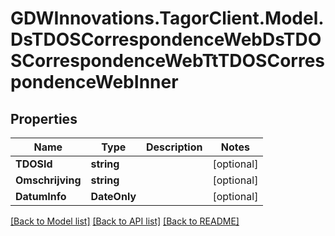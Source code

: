 # GDWInnovations.TagorClient.Model.DsTDOSCorrespondenceWebDsTDOSCorrespondenceWebTtTDOSCorrespondenceWebInner

## Properties

Name | Type | Description | Notes
------------ | ------------- | ------------- | -------------
**TDOSId** | **string** |  | [optional] 
**Omschrijving** | **string** |  | [optional] 
**DatumInfo** | **DateOnly** |  | [optional] 

[[Back to Model list]](../README.md#documentation-for-models) [[Back to API list]](../README.md#documentation-for-api-endpoints) [[Back to README]](../README.md)


